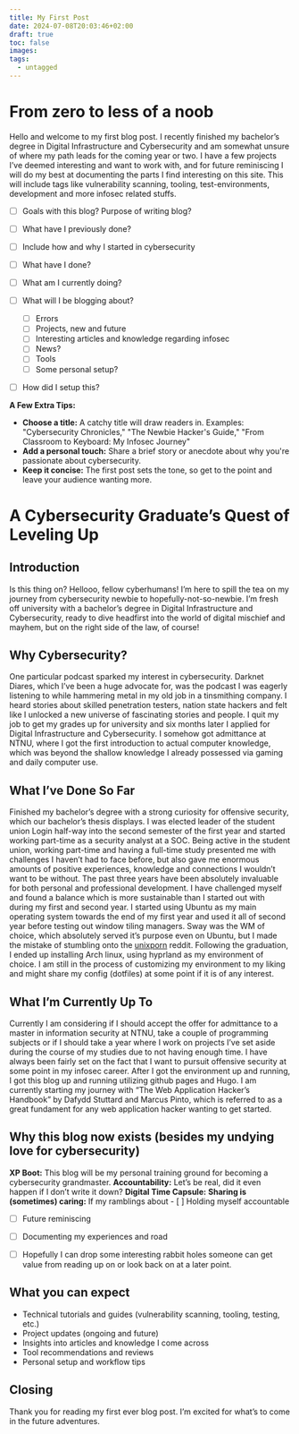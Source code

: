 ```yaml
---
title: My First Post
date: 2024-07-08T20:03:46+02:00
draft: true
toc: false
images: 
tags:
  - untagged
---
```

# From zero to less of a noob

Hello and welcome to my first blog post. I recently finished my bachelor’s degree in Digital Infrastructure and Cybersecurity and am somewhat unsure of where my path leads for the coming year or two. I have a few projects I’ve deemed interesting and want to work with, and for future reminiscing I will do my best at documenting the parts I find interesting on this site. This will include tags like vulnerability scanning, tooling, test-environments, development and more infosec related stuffs. 


- [ ] Goals with this blog? Purpose of writing blog?
- [ ] What have I previously done?
- [ ] Include how and why I started in cybersecurity
- [ ] What have I done?
- [ ] What am I currently doing?
- [ ] What will I be blogging about? 
	- [ ] Errors
	- [ ] Projects, new and future
	- [ ] Interesting articles and knowledge regarding infosec
	- [ ] News? 
	- [ ] Tools
	- [ ] Some personal setup?
- [ ] How did I setup this? 


**A Few Extra Tips:**

- **Choose a title:** A catchy title will draw readers in. Examples: "Cybersecurity Chronicles," "The Newbie Hacker's Guide," "From Classroom to Keyboard: My Infosec Journey"
- **Add a personal touch:** Share a brief story or anecdote about why you're passionate about cybersecurity.
- **Keep it concise:** The first post sets the tone, so get to the point and leave your audience wanting more.


# A Cybersecurity Graduate’s Quest of Leveling Up 

## Introduction

Is this thing on? Hellooo, fellow cyberhumans! I’m here to spill the tea on my journey from cybersecurity newbie to hopefully-not-so-newbie. I’m fresh off university with a bachelor’s degree in Digital Infrastructure and Cybersecurity, ready to dive headfirst into the world of digital mischief and mayhem, but on the right side of the law, of course!

## Why Cybersecurity?
One particular podcast sparked my interest in cybersecurity. Darknet Diares, which I’ve been a huge advocate for, was the podcast I was eagerly listening to while hammering metal in my old job in a tinsmithing company. I heard stories about skilled penetration testers, nation state hackers and felt like I unlocked a new universe of fascinating stories and people. I quit my job to get my grades up for university and six months later I applied for Digital Infrastructure and Cybersecurity. I somehow got admittance at NTNU, where I got the first introduction to actual computer knowledge, which was beyond the shallow knowledge I already possessed via gaming and daily computer use.

## What I’ve Done So Far
Finished my bachelor’s degree with a strong curiosity for offensive security, which our bachelor’s thesis displays. I was elected leader of the student union Login half-way into the second semester of the first year and started working part-time as a security analyst at a SOC. Being active in the student union, working part-time and having a full-time study presented me with challenges I haven’t had to face before, but also gave me enormous amounts of positive experiences, knowledge and connections I wouldn’t want to be without. 
The past three years have been absolutely invaluable for both personal and professional development. I have challenged myself and found a balance which is more sustainable than I started out with during my first and second year. I started using Ubuntu as my main operating system towards the end of my first year and used it all of second year before testing out window tiling managers. Sway was the WM of choice, which absolutely served it’s purpose even on Ubuntu, but I made the mistake of stumbling onto the [unixporn](https://www.reddit.com/r/unixporn/) reddit. Following the graduation, I ended up installing Arch linux, using hyprland as my environment of choice. I am still in the process of customizing my environment to my liking and might share my config (dotfiles) at some point if it is of any interest. 

## What I’m Currently Up To
Currently I am considering if I should accept the offer for admittance to a master in information security at NTNU, take a couple of programming subjects or if I should take a year where I work on projects I’ve set aside during the course of my studies due to not having enough time. I have always been fairly set on the fact that I want to pursuit offensive security at some point in my infosec career. After I got the environment up and running, I got this blog up and running utilizing github pages and Hugo. I am currently starting my journey with “The Web Application Hacker’s Handbook” by Dafydd Stuttard and Marcus Pinto, which is referred to as a great fundament for any web application hacker wanting to get started. 

## Why this blog now exists (besides my undying love for cybersecurity)
**XP Boot:** This blog will be my personal training ground for becoming a cybersecurity grandmaster. 
**Accountability:** Let’s be real, did it even happen if I don’t write it down?
**Digital Time Capsule:** 
**Sharing is (sometimes) caring:** If my ramblings about 
	- [ ] Holding myself accountable
- [ ] Future reminiscing
- [ ] Documenting my experiences and road
- [ ] Hopefully I can drop some interesting rabbit holes someone can get value from reading up on or look back on at a later point.


## What you can expect
- Technical tutorials and guides (vulnerability scanning, tooling, testing, etc.)
- Project updates (ongoing and future)
- Insights into articles and knowledge I come across
- Tool recommendations and reviews
- Personal setup and workflow tips

## Closing
Thank you for reading my first ever blog post. I’m excited for what’s to come in the future adventures. 